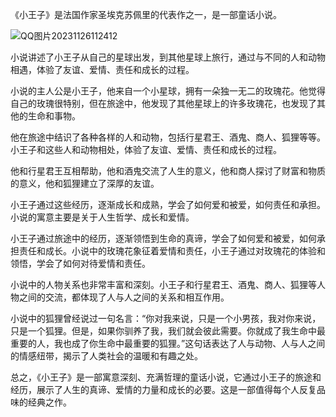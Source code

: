 《小王子》是法国作家圣埃克苏佩里的代表作之一，是一部童话小说。  

![QQ图片20231126112412](https://github.com/koukikamuyi/wokkkkkk/assets/152043867/f2ba2b00-d5f0-4b15-9e77-3daa127b65df)


小说讲述了小王子从自己的星球出发，到其他星球上旅行，通过与不同的人和动物相遇，体验了友谊、爱情、责任和成长的过程。  

小说的主人公是小王子，他来自一个小星球，拥有一朵独一无二的玫瑰花。他觉得自己的玫瑰很特别，但在旅途中，他发现了其他星球上的许多玫瑰花，也发现了其他的生命和事物。  

他在旅途中结识了各种各样的人和动物，包括行星君王、酒鬼、商人、狐狸等等。小王子和这些人和动物相处，体验了友谊、爱情、责任和成长的过程。  

他和行星君王互相帮助，他和酒鬼交流了人生的意义，他和商人探讨了财富和物质的意义，他和狐狸建立了深厚的友谊。  

小王子通过这些经历，逐渐成长和成熟，学会了如何爱和被爱，如何责任和承担。小说的寓意主要是关于人生哲学、成长和爱情。  

小王子通过旅途中的经历，逐渐领悟到生命的真谛，学会了如何爱和被爱，如何承担责任和成长。小说中的玫瑰花象征着爱情和责任，小王子通过对玫瑰花的体验和领悟，学会了如何对待爱情和责任。  

小说中的人物关系也非常丰富和深刻。小王子和行星君王、酒鬼、商人、狐狸等人物之间的交流，都体现了人与人之间的关系和相互作用。  

小说中的狐狸曾经说过一句名言：“你对我来说，只是一个小男孩，我对你来说，只是一个狐狸。但是，如果你驯养了我，我们就会彼此需要。你就成了我生命中最重要的人，我也成了你生命中最重要的狐狸。”这句话表达了人与动物、人与人之间的情感纽带，揭示了人类社会的温暖和有趣之处。  

总之，《小王子》是一部寓意深刻、充满哲理的童话小说，它通过小王子的旅途和经历，展示了人生的真谛、爱情的力量和成长的必要。这是一部值得每个人反复品味的经典之作。
